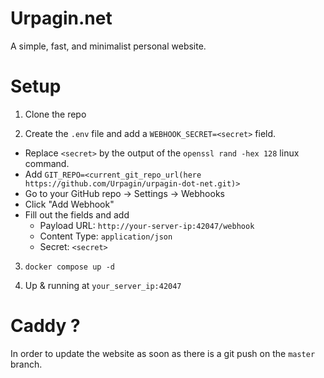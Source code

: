 # Urpagin.net

A simple, fast, and minimalist personal website.


# Setup

1. Clone the repo

2. Create the `.env` file and add a `WEBHOOK_SECRET=<secret>` field.
- Replace `<secret>` by the output of the `openssl rand -hex 128` linux command.
- Add `GIT_REPO=<current_git_repo_url(here https://github.com/Urpagin/urpagin-dot-net.git)>`
- Go to your GitHub repo → Settings → Webhooks
- Click "Add Webhook"
- Fill out the fields and add 
    - Payload URL: `http://your-server-ip:42047/webhook`
    - Content Type: `application/json`
    - Secret: `<secret>`


3. `docker compose up -d`

4. Up & running at `your_server_ip:42047`


# Caddy ?

In order to update the website as soon as there is a git push on the `master` branch.